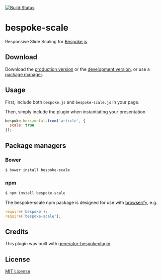 [![Build Status](https://secure.travis-ci.org/markdalgleish/bespoke-scale.png?branch=master)](https://travis-ci.org/markdalgleish/bespoke-scale)

# bespoke-scale

Responsive Slide Scaling for [Bespoke.js](http://markdalgleish.com/projects/bespoke.js)

## Download

Download the [production version][min] or the [development version][max], or use a [package manager](#package-managers).

[min]: https://raw.github.com/markdalgleish/bespoke-scale/master/dist/bespoke-scale.min.js
[max]: https://raw.github.com/markdalgleish/bespoke-scale/master/dist/bespoke-scale.js

## Usage

First, include both `bespoke.js` and `bespoke-scale.js` in your page.

Then, simply include the plugin when instantiating your presentation.

```js
bespoke.horizontal.from('article', {
  scale: true
});
```

## Package managers

### Bower

```bash
$ bower install bespoke-scale
```

### npm

```bash
$ npm install bespoke-scale
```

The bespoke-scale npm package is designed for use with [browserify](http://browserify.org/), e.g.

```js
require('bespoke');
require('bespoke-scale');
```

## Credits

This plugin was built with [generator-bespokeplugin](https://github.com/markdalgleish/generator-bespokeplugin).

## License

[MIT License](http://en.wikipedia.org/wiki/MIT_License)
